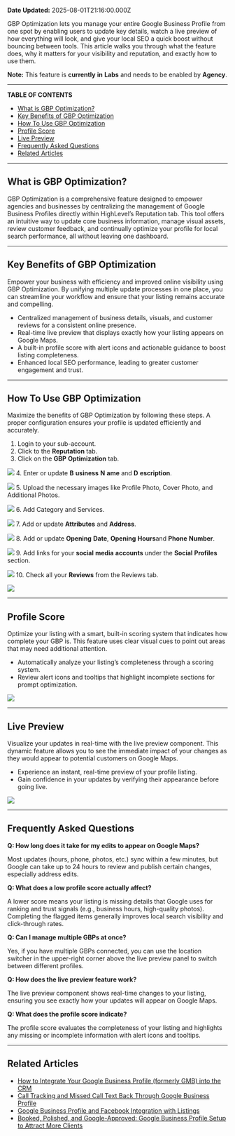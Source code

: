 **Date Updated:** 2025-08-01T21:16:00.000Z

GBP Optimization lets you manage your entire Google Business Profile from one spot by enabling users to update key details, watch a live preview of how everything will look, and give your local SEO a quick boost without bouncing between tools. This article walks you through what the feature does, why it matters for your visibility and reputation, and exactly how to use them.

  
**Note:** This feature is **currently** **in** **Labs** and needs to be enabled by **Agency**.

---

**TABLE OF CONTENTS**

* [What is GBP Optimization?](#What-is-GBP-Optimization?)
* [Key Benefits of GBP Optimization](#Key-Benefits-of-GBP-Optimization)
* [How To Use GBP Optimization](#How-To-Use-GBP-Optimization)
* [Profile Score](#Profile-Score)
* [Live Preview](#Live-Preview)
* [Frequently Asked Questions](#Frequently-Asked-Questions)
* [Related Articles](#Related-Articles)

---

## **What is GBP Optimization?**

  
GBP Optimization is a comprehensive feature designed to empower agencies and businesses by centralizing the management of Google Business Profiles directly within HighLevel’s Reputation tab. This tool offers an intuitive way to update core business information, manage visual assets, review customer feedback, and continually optimize your profile for local search performance, all without leaving one dashboard.

---

## **Key Benefits of GBP Optimization**

  
Empower your business with efficiency and improved online visibility using GBP Optimization. By unifying multiple update processes in one place, you can streamline your workflow and ensure that your listing remains accurate and compelling.

  
* Centralized management of business details, visuals, and customer reviews for a consistent online presence.
* Real-time live preview that displays exactly how your listing appears on Google Maps.
* A built-in profile score with alert icons and actionable guidance to boost listing completeness.
* Enhanced local SEO performance, leading to greater customer engagement and trust.

---

## **How To Use GBP Optimization**

  
Maximize the benefits of GBP Optimization by following these steps. A proper configuration ensures your profile is updated efficiently and accurately.

1. Login to your sub-account.
2. Click to the **Reputation** tab.
3. Click on the **GBP** **Optimization** tab.  
    
![](https://jumpshare.com/share/Bb58y9kr0v9HMSxv3PJ2+/Screen+Shot+2025-08-01+at+6.25.44+PM.png)
4. Enter or update **B** **usiness** **N** **ame** and **D** **escription**.  
    
![](https://jumpshare.com/share/1AgzoBc6Dvp0fJbYMq3G+/Screen+Shot+2025-08-01+at+6.29.59+PM.png)
5. Upload the necessary images like Profile Photo, Cover Photo, and Additional Photos.  
    
![](https://jumpshare.com/share/vGSUwXdT14LoMrY0LdHq+/GIF+Recording+2025-08-01+at+6.45.11+PM.gif)
6. Add Category and Services.  
    
![](https://jumpshare.com/share/dmsxHuTPXn2yCfEgceeE+/Screen+Shot+2025-08-01+at+6.49.37+PM.png)
7. Add or update **Attributes** and **Address**.  
    
![](https://jumpshare.com/share/xDVyRjYFCQxrn6O4f1I9+/Screen+Shot+2025-08-01+at+6.55.45+PM.png)
8. Add or update **Opening** **Date**, **Opening** **Hours**and **Phone** **Number**.  
    
![](https://jumpshare.com/share/LhL5FDJsAMlxvcmkCEvr+/Screen+Shot+2025-08-01+at+7.01.28+PM.png)
9. Add links for your **social** **media** **accounts** under the **Social** **Profiles** section.  
    
![](https://jumpshare.com/share/f66RXD0i3Qxrle9VuTIB+/Screen+Shot+2025-08-01+at+7.03.28+PM.png)
10. Check all your **Reviews** from the Reviews tab.  
    
![](https://jumpshare.com/share/oFyfYCCy76nTXZePkCHn+/Screen+Shot+2025-08-01+at+7.10.25+PM.png)

---

## **Profile Score**

  
Optimize your listing with a smart, built-in scoring system that indicates how complete your GBP is. This feature uses clear visual cues to point out areas that may need additional attention.

  
* Automatically analyze your listing’s completeness through a scoring system.
* Review alert icons and tooltips that highlight incomplete sections for prompt optimization.  
    
![](https://jumpshare.com/share/TARzPAvWl1UJ1GipTHpA+/Screen+Shot+2025-08-01+at+7.39.57+PM.png)

---

## **Live Preview**

  
Visualize your updates in real-time with the live preview component. This dynamic feature allows you to see the immediate impact of your changes as they would appear to potential customers on Google Maps.

  
* Experience an instant, real-time preview of your profile listing.
* Gain confidence in your updates by verifying their appearance before going live.  
    
![](https://jumpshare.com/share/X3jtpdteLFciSAaGuNrf+/Screen+Shot+2025-08-01+at+7.54.56+PM.png)

---

## **Frequently Asked Questions**

  
**Q: How long does it take for my edits to appear on Google Maps?**

Most updates (hours, phone, photos, etc.) sync within a few minutes, but Google can take up to 24 hours to review and publish certain changes, especially address edits.

  
**Q: What does a low profile score actually affect?**

A lower score means your listing is missing details that Google uses for ranking and trust signals (e.g., business hours, high-quality photos). Completing the flagged items generally improves local search visibility and click-through rates.

  
**Q: Can I manage multiple GBPs at once?**

Yes, if you have multiple GBPs connected, you can use the location switcher in the upper-right corner above the live preview panel to switch between different profiles.

  
**Q: How does the live preview feature work?**

The live preview component shows real-time changes to your listing, ensuring you see exactly how your updates will appear on Google Maps.

  
**Q: What does the profile score indicate?**

The profile score evaluates the completeness of your listing and highlights any missing or incomplete information with alert icons and tooltips.

---

## **Related Articles**

  
* [How to Integrate Your Google Business Profile (formerly GMB) into the CRM](https://help.gohighlevel.com/en/support/solutions/articles/48001222899)
* [Call Tracking and Missed Call Text Back Through Google Business Profile](https://help.gohighlevel.com/en/support/solutions/articles/48001179764)
* [Google Business Profile and Facebook Integration with Listings](https://help.gohighlevel.com/en/support/solutions/articles/155000004144)
* [Booked, Polished, and Google-Approved: Google Business Profile Setup to Attract More Clients](https://help.gohighlevel.com/en/support/solutions/articles/155000005191)